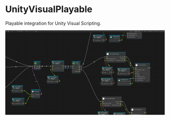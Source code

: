 # UnityVisualPlayable
Playable integration for Unity Visual Scripting.

![Example](./Documents~/imgs/example_graph.png)
